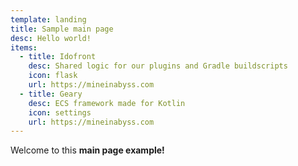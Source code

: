 ```yaml
---
template: landing
title: Sample main page
desc: Hello world!
items:
  - title: Idofront
    desc: Shared logic for our plugins and Gradle buildscripts
    icon: flask
    url: https://mineinabyss.com
  - title: Geary
    desc: ECS framework made for Kotlin
    icon: settings
    url: https://mineinabyss.com
---
```


Welcome to this **main page example!**